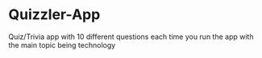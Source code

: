 # Quizzler-App
Quiz/Trivia app with 10 different questions each time you run the app with the main topic being technology
